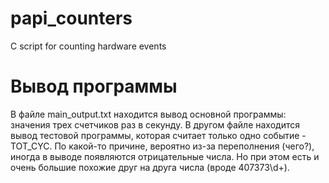 # papi_counters
C script for counting hardware events

# Вывод программы
В файле main_output.txt находится вывод основной программы: значения трех счетчиков раз в секунду. 
В другом файле находится вывод тестовой программы, которая считает только одно событие - TOT_CYC. По какой-то причине, вероятно
из-за переполнения (чего?), иногда в выводе появляются отрицательные числа. Но при этом есть и очень большие похожие друг на
друга числа (вроде 407373\d+).
